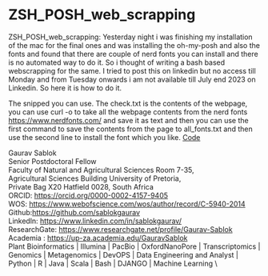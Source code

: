 # ZSH_POSH_web_scrapping
ZSH_POSH_web_scrapping: Yesterday night i was finishing my installation of the mac for the final ones and was installing the oh-my-posh and also the fonts and found that there are couple of nerd fonts you can install and there is no automated way to do it. So i thought of writing a bash based webscrapping for the same. I tried to post this on linkedin but no access till Monday and from Tuesday onwards i am not available till July end 2023 on Linkedin. So here it is how to do it. 

The snipped you can use. The check.txt is the contents of the webpage, you can use curl -o to take all the webpage contents from the nerd fonts https://www.nerdfonts.com/
and save it as text and then you can use the first command to save the contents from the page to all_fonts.txt and then use the second line to install the font which you like. 
[Code](https://github.com/sablokgaurav/ZSH_POSH_web_scrapping/blob/main/web_scrapping_oh-my-posh-fonts.png)

Gaurav Sablok \
Senior Postdoctoral Fellow \
Faculty of Natural and Agricultural Sciences Room 7-35, \
Agricultural Sciences Building University of Pretoria, \
Private Bag X20 Hatfield 0028, South Africa \
ORCID: https://orcid.org/0000-0002-4157-9405 \
WOS: https://www.webofscience.com/wos/author/record/C-5940-2014 \
Github:https://github.com/sablokgaurav \
Linkedln: https://www.linkedin.com/in/sablokgaurav/ \
ResearchGate: https://www.researchgate.net/profile/Gaurav-Sablok \
Academia : https://up-za.academia.edu/GauravSablok \
Plant Bioinformatics | Illumina | PacBio | OxfordNanoPore | Transcriptomics | \
Genomics | Metagenomics | DevOPS | Data Engineering and Analyst | \
Python | R | Java | Scala | Bash | DJANGO | Machine Learning \
